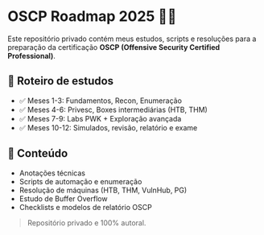 # OSCP Roadmap 2025 🧠💥

Este repositório privado contém meus estudos, scripts e resoluções para a preparação da certificação **OSCP (Offensive Security Certified Professional)**.

## 📅 Roteiro de estudos
- ✅ Meses 1-3: Fundamentos, Recon, Enumeração
- ✅ Meses 4-6: Privesc, Boxes intermediárias (HTB, THM)
- ✅ Meses 7-9: Labs PWK + Exploração avançada
- ✅ Meses 10-12: Simulados, revisão, relatório e exame

## 📁 Conteúdo
- Anotações técnicas
- Scripts de automação e enumeração
- Resolução de máquinas (HTB, THM, VulnHub, PG)
- Estudo de Buffer Overflow
- Checklists e modelos de relatório OSCP

> Repositório privado e 100% autoral.
